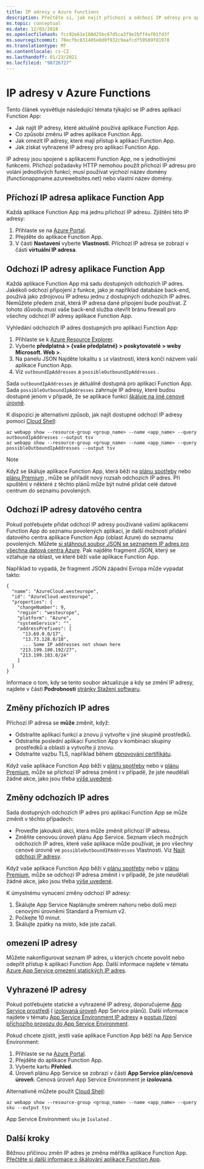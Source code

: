 ```yaml
---
title: IP adresy v Azure Functions
description: Přečtěte si, jak najít příchozí a odchozí IP adresy pro aplikace Function App a jaké způsobují jejich změnu.
ms.topic: conceptual
ms.date: 12/03/2018
ms.openlocfilehash: fcc92e61e180d25bc67d5ca3f9e2bff4af01fd3f
ms.sourcegitcommit: 78ecfbc831405e8d0f932c9aafcdf59589f81978
ms.translationtype: MT
ms.contentlocale: cs-CZ
ms.lasthandoff: 01/23/2021
ms.locfileid: "98726727"
---
```

# <a name="ip-addresses-in-azure-functions"></a>IP adresy v Azure Functions

Tento článek vysvětluje následující témata týkající se IP adres aplikací Function App:

* Jak najít IP adresy, které aktuálně používá aplikace Function App.
* Co způsobí změnu IP adres aplikace Function App.
* Jak omezit IP adresy, které mají přístup k aplikaci Function App.
* Jak získat vyhrazené IP adresy pro aplikaci Function App.

IP adresy jsou spojené s aplikacemi Function App, ne s jednotlivými funkcemi. Příchozí požadavky HTTP nemohou použít příchozí IP adresu pro volání jednotlivých funkcí; musí používat výchozí název domény (functionappname.azurewebsites.net) nebo vlastní název domény.

## <a name="function-app-inbound-ip-address"></a>Příchozí IP adresa aplikace Function App

Každá aplikace Function App má jednu příchozí IP adresu. Zjištění této IP adresy:

1. Přihlaste se na [Azure Portal](https://portal.azure.com).
2. Přejděte do aplikace Function App.
3. V části **Nastavení** vyberte **Vlastnosti**. Příchozí IP adresa se zobrazí v části **virtuální IP adresa**.

## <a name="function-app-outbound-ip-addresses"></a><a name="find-outbound-ip-addresses"></a>Odchozí IP adresy aplikace Function App

Každá aplikace Function App má sadu dostupných odchozích IP adres. Jakékoli odchozí připojení z funkce, jako je například databáze back-end, používá jako zdrojovou IP adresu jednu z dostupných odchozích IP adres. Nemůžete předem znát, která IP adresa dané připojení bude používat. Z tohoto důvodu musí vaše back-end služba otevřít bránu firewall pro všechny odchozí IP adresy aplikace Function App.

Vyhledání odchozích IP adres dostupných pro aplikaci Function App:

1. Přihlaste se k [Azure Resource Explorer](https://resources.azure.com).
2. Vyberte **předplatná > {vaše předplatné} > poskytovatelé > weby Microsoft. Web >**.
3. Na panelu JSON Najděte lokalitu s `id` vlastností, která končí názvem vaší aplikace Function App.
4. Viz `outboundIpAddresses` a `possibleOutboundIpAddresses` . 

Sada `outboundIpAddresses` je aktuálně dostupná pro aplikaci Function App. Sada `possibleOutboundIpAddresses` zahrnuje IP adresy, které budou dostupné jenom v případě, že se aplikace funkcí [škáluje na jiné cenové úrovně](#outbound-ip-address-changes).

K dispozici je alternativní způsob, jak najít dostupné odchozí IP adresy pomocí [Cloud Shell](../cloud-shell/quickstart.md):

```azurecli-interactive
az webapp show --resource-group <group_name> --name <app_name> --query outboundIpAddresses --output tsv
az webapp show --resource-group <group_name> --name <app_name> --query possibleOutboundIpAddresses --output tsv
```

> [!NOTE]
> Když se škáluje aplikace Function App, která běží na [plánu spotřeby](consumption-plan.md) nebo [plánu Premium](functions-premium-plan.md) , může se přiřadit nový rozsah odchozích IP adres. Při spuštění v některé z těchto plánů může být nutné přidat celé datové centrum do seznamu povolených.

## <a name="data-center-outbound-ip-addresses"></a>Odchozí IP adresy datového centra

Pokud potřebujete přidat odchozí IP adresy používané vašimi aplikacemi Function App do seznamu povolených aplikací, je další možností přidání datového centra aplikace Function App (oblast Azure) do seznamu povolených. Můžete [si stáhnout soubor JSON se seznamem IP adres pro všechna datová centra Azure](https://www.microsoft.com/en-us/download/details.aspx?id=56519). Pak najděte fragment JSON, který se vztahuje na oblast, ve které běží vaše aplikace Function App.

Například to vypadá, že fragment JSON západní Evropa může vypadat takto:

```
{
  "name": "AzureCloud.westeurope",
  "id": "AzureCloud.westeurope",
  "properties": {
    "changeNumber": 9,
    "region": "westeurope",
    "platform": "Azure",
    "systemService": "",
    "addressPrefixes": [
      "13.69.0.0/17",
      "13.73.128.0/18",
      ... Some IP addresses not shown here
     "213.199.180.192/27",
     "213.199.183.0/24"
    ]
  }
}
```

 Informace o tom, kdy se tento soubor aktualizuje a kdy se změní IP adresy, najdete v části **Podrobnosti** [stránky Stažení softwaru](https://www.microsoft.com/en-us/download/details.aspx?id=56519).

## <a name="inbound-ip-address-changes"></a><a name="inbound-ip-address-changes"></a>Změny příchozích IP adres

Příchozí IP adresa se **může** změnit, když:

- Odstraňte aplikaci funkcí a znovu ji vytvořte v jiné skupině prostředků.
- Odstraňte poslední aplikaci Function App v kombinaci skupiny prostředků a oblasti a vytvořte ji znovu.
- Odstraňte vazbu TLS, například během [obnovování certifikátu](../app-service/configure-ssl-certificate.md#renew-certificate).

Když vaše aplikace Function App běží v [plánu spotřeby](consumption-plan.md) nebo v [plánu Premium](functions-premium-plan.md), může se příchozí IP adresa změnit i v případě, že jste neudělali žádné akce, jako jsou třeba [výše uvedené](#inbound-ip-address-changes).

## <a name="outbound-ip-address-changes"></a>Změny odchozích IP adres

Sada dostupných odchozích IP adres pro aplikaci Function App se může změnit v těchto případech:

* Proveďte jakoukoli akci, která může změnit příchozí IP adresu.
* Změňte cenovou úroveň plánu App Service. Seznam všech možných odchozích IP adres, které vaše aplikace může používat, je pro všechny cenové úrovně ve `possibleOutboundIPAddresses` Vlastnosti. Viz [Najít odchozí IP adresy](#find-outbound-ip-addresses).

Když vaše aplikace Function App běží v [plánu spotřeby](consumption-plan.md) nebo v [plánu Premium](functions-premium-plan.md), může se odchozí IP adresa změnit i v případě, že jste neudělali žádné akce, jako jsou třeba [výše uvedené](#inbound-ip-address-changes).

K úmyslnému vynucení změny odchozí IP adresy:

1. Škálujte App Service Naplánujte směrem nahoru nebo dolů mezi cenovými úrovněmi Standard a Premium v2.
2. Počkejte 10 minut.
3. Škálujte zpátky na místo, kde jste začali.

## <a name="ip-address-restrictions"></a>omezení IP adresy

Můžete nakonfigurovat seznam IP adres, u kterých chcete povolit nebo odepřít přístup k aplikaci Function App. Další informace najdete v tématu [Azure App Service omezení statických IP adres](../app-service/app-service-ip-restrictions.md).

## <a name="dedicated-ip-addresses"></a>Vyhrazené IP adresy

Pokud potřebujete statické a vyhrazené IP adresy, doporučujeme [App Service prostředí](../app-service/environment/intro.md) ( [izolovaná úroveň](https://azure.microsoft.com/pricing/details/app-service/) App Service plánů). Další informace najdete v tématu [App Service Environment IP adresy](../app-service/environment/network-info.md#ase-ip-addresses) a [postup řízení příchozího provozu do App Service Environment](../app-service/environment/app-service-app-service-environment-control-inbound-traffic.md).

Pokud chcete zjistit, jestli vaše aplikace Function App běží na App Service Environment:

1. Přihlaste se na [Azure Portal](https://portal.azure.com).
2. Přejděte do aplikace Function App.
3. Vyberte kartu **Přehled**.
4. Úroveň plánu App Service se zobrazí v části **App Service plán/cenová úroveň**. Cenová úroveň App Service Environment je **izolovaná**.
 
Alternativně můžete použít [Cloud Shell](../cloud-shell/quickstart.md):

```azurecli-interactive
az webapp show --resource-group <group_name> --name <app_name> --query sku --output tsv
```

App Service Environment `sku` je `Isolated` .

## <a name="next-steps"></a>Další kroky

Běžnou příčinou změn IP adres je změna měřítka aplikace Function App. [Přečtěte si další informace o škálování aplikace Function App](functions-scale.md).

